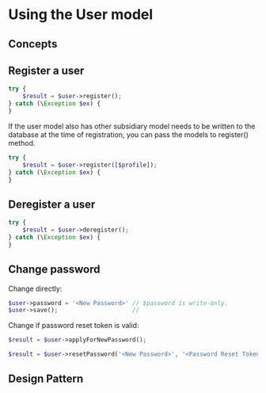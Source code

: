 # Using the User model

## Concepts

## Register a user

```php
try {
    $result = $user->register();
} catch (\Exception $ex) {
}
```

If the user model also has other subsidiary model needs to be written to the
database at the time of registration, you can pass the models to register() method.

```php
try {
    $result = $user->register([$profile]);
} catch (\Exception $ex) {
}
```

## Deregister a user

```php
try {
    $result = $user->deregister();
} catch (\Exception $ex) {
}
```

## Change password

Change directly:

```php
$user->password = '<New Password>' // $password is write-only.
$user->save();                     // 
```

Change if password reset token is valid:

```php
$result = $user->applyForNewPassword();
```

```php
$result = $user->resetPassword('<New Password>', '<Password Reset Token>');
```

## Design Pattern